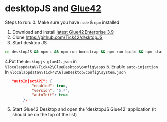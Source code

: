 desktopJS and [Glue42](https://glue42.com/ "Glue42")
======================================================

Steps to run:
0. Make sure you have ```node``` & ```npm``` installed
1. Download and install [latest Glue42 Enterprise 3.9](https://enterprise.glue42.com/install/enterprise/feature/desktop-js/3.9.0-alpha.0.0/GlueInstallerEnterprise.exe "Download link")
2. Clone https://github.com/Tick42/desktopJS
3. Start desktop JS
```bat
cd desktopJS && npm i && npm run bootstrap && npm run build && npm start
```
4.Put the `desktopjs-glue42.json` in `%localappdata%\Tick42\GlueDesktop\config\apps`
5. Enable `auto-injection` in `%localappdata%\Tick42\GlueDesktop\config\system.json`
```json
   "autoInjectAPI": {
            "enabled": true,
            "version": "5.*",
            "autoInit": true
        },
```
5. Start Glue42 Desktop and open the 'desktopJS Glue42' application (it should be on the top of the list)
